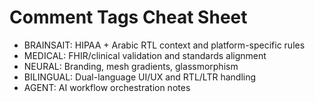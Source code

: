 # Comment Tags Cheat Sheet

- BRAINSAIT: HIPAA + Arabic RTL context and platform-specific rules
- MEDICAL: FHIR/clinical validation and standards alignment
- NEURAL: Branding, mesh gradients, glassmorphism
- BILINGUAL: Dual-language UI/UX and RTL/LTR handling
- AGENT: AI workflow orchestration notes